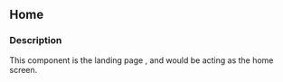 ## Home 

### Description

This component is the landing page , and would be 
acting as the home screen.
